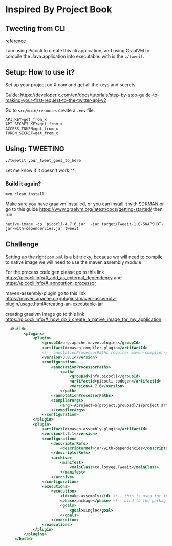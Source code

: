 # Inspired By Project Book

## Tweeting from CLI
[reference](https://projectbook.code.brettchalupa.com/command-line-interfaces/tweet-composer.html)

I am using Picocli to create this cli application, and using GraalVM to compile the Java application into executable.
with is the `./tweeit`.

## Setup: How to use it?
Set up your project on X.com and get all the keys and secrets.

Guide: https://developer.x.com/en/docs/tutorials/step-by-step-guide-to-making-your-first-request-to-the-twitter-api-v2


Go to `src/main/resouces` create a `.env` file.
```.env
API_KEY=get_from_x
API_SECRET_KEY=get_from_x
ACCESS_TOKEN=get_from_x
TOKEN_SECRET=get_from_x
```
## Using: TWEETING 
`./tweetit your_tweet_goes_to_here`

Let me know if it doesn't work ^^;
### Build it again?
`mvn clean install`

Make sure you have graalvm installed, or you can install it with SDKMAN or go to this guide https://www.graalvm.org/latest/docs/getting-started/
then run

`native-image -cp  picocli-4.7.6.jar  -jar target/Tweeit-1.0-SNAPSHOT-jar-with-dependencies.jar tweeit`

## Challenge
Setting up the right `pom.xml` is a bit tricky, because we will need to compile to native image we will need to use the maven assembly module

For the process code gen please go to this link https://picocli.info/#_add_as_external_dependency and https://picocli.info/#_annotation_processor

maven-assembly-plugin go to this link https://maven.apache.org/plugins/maven-assembly-plugin/usage.html#creating-an-executable-jar

creating graalvm image go to this link https://picocli.info/#_how_do_i_create_a_native_image_for_my_application 

```xml
  <build>
        <plugins>
            <plugin>
                <groupId>org.apache.maven.plugins</groupId>
                <artifactId>maven-compiler-plugin</artifactId>
                <!-- annotationProcessorPaths requires maven-compiler-plugin version 3.5 or higher -->
                <version>3.8.1</version>
                <configuration>
                    <annotationProcessorPaths>
                        <path>
                            <groupId>info.picocli</groupId>
                            <artifactId>picocli-codegen</artifactId>
                            <version>4.7.6</version>
                        </path>
                    </annotationProcessorPaths>
                    <compilerArgs>
                        <arg>-Aproject=${project.groupId}/${project.artifactId}</arg>
                    </compilerArgs>
                </configuration>
            </plugin>
            <plugin>
                <artifactId>maven-assembly-plugin</artifactId>
                <version>3.7.1</version>
                <configuration>
                    <descriptorRefs>
                        <descriptorRef>jar-with-dependencies</descriptorRef>
                    </descriptorRefs>
                    <archive>
                        <manifest>
                            <mainClass>co.loyyee.Tweeit</mainClass>
                        </manifest>
                    </archive>
                </configuration>
                <executions>
                    <execution>
                        <id>make-assembly</id> <!-- this is used for inheritance merges -->
                        <phase>package</phase> <!-- bind to the packaging phase -->
                        <goals>
                            <goal>single</goal>
                        </goals>
                    </execution>
                </executions>
            </plugin>
        </plugins>
    </build>
```